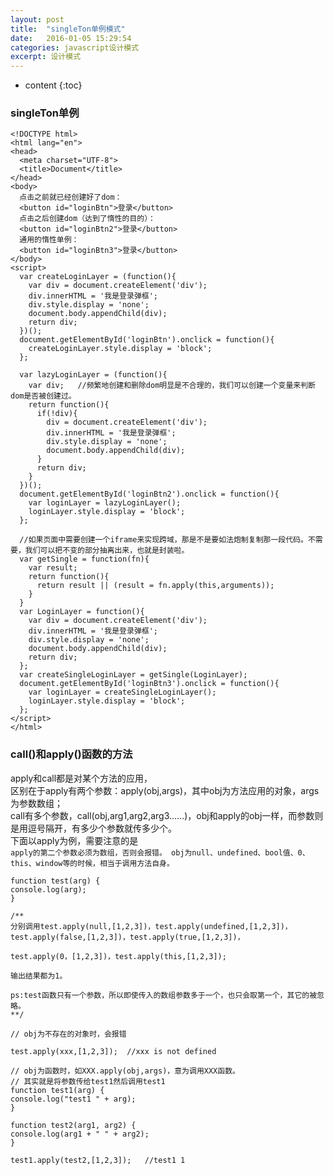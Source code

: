 ```yaml
---
layout: post
title:  "singleTon单例模式"
date:   2016-01-05 15:29:54
categories: javascript设计模式
excerpt: 设计模式
---
```


* content
{:toc}  

### singleTon单例
    <!DOCTYPE html>
    <html lang="en">
    <head>
      <meta charset="UTF-8">
      <title>Document</title>
    </head>
    <body>
      点击之前就已经创建好了dom：
      <button id="loginBtn">登录</button>
      点击之后创建dom（达到了惰性的目的）：
      <button id="loginBtn2">登录</button>
      通用的惰性单例：
      <button id="loginBtn3">登录</button>
    </body>
    <script>
      var createLoginLayer = (function(){
        var div = document.createElement('div');
        div.innerHTML = '我是登录弹框';
        div.style.display = 'none';
        document.body.appendChild(div);
        return div;
      })();
      document.getElementById('loginBtn').onclick = function(){
        createLoginLayer.style.display = 'block';
      };
    
      var lazyLoginLayer = (function(){
        var div;   //频繁地创建和删除dom明显是不合理的，我们可以创建一个变量来判断dom是否被创建过。
        return function(){
          if(!div){
            div = document.createElement('div');
            div.innerHTML = '我是登录弹框';
            div.style.display = 'none';
            document.body.appendChild(div);
          }
          return div;
        }
      })();
      document.getElementById('loginBtn2').onclick = function(){
        var loginLayer = lazyLoginLayer();
        loginLayer.style.display = 'block';
      };
    
      //如果页面中需要创建一个iframe来实现跨域，那是不是要如法炮制复制那一段代码。不需要，我们可以把不变的部分抽离出来，也就是封装啦。  
      var getSingle = function(fn){
        var result;
        return function(){
          return result || (result = fn.apply(this,arguments));
        }
      }
      var LoginLayer = function(){
        var div = document.createElement('div');
        div.innerHTML = '我是登录弹框';
        div.style.display = 'none';
        document.body.appendChild(div);
        return div;
      };
      var createSingleLoginLayer = getSingle(LoginLayer);
      document.getElementById('loginBtn3').onclick = function(){
        var loginLayer = createSingleLoginLayer();
        loginLayer.style.display = 'block';
      };
    </script>
    </html>


### call()和apply()函数的方法 
 
apply和call都是对某个方法的应用，  
区别在于apply有两个参数：apply(obj,args)，其中obj为方法应用的对象，args为参数数组；  
call有多个参数，call(obj,arg1,arg2,arg3......)，obj和apply的obj一样，而参数则是用逗号隔开，有多少个参数就传多少个。  
下面以apply为例，需要注意的是  
`apply的第二个参数必须为数组，否则会报错。
obj为null、undefined、bool值、0、this、window等的时候，相当于调用方法自身。`

    function test(arg) {
    console.log(arg);
    }
 
    /**
    分别调用test.apply(null,[1,2,3])，test.apply(undefined,[1,2,3])，test.apply(false,[1,2,3])，test.apply(true,[1,2,3])，
     
    test.apply(0，[1,2,3])，test.apply(this,[1,2,3]);
 
    输出结果都为1。
     
    ps:test函数只有一个参数，所以即使传入的数组参数多于一个，也只会取第一个，其它的被忽略。
    **/

    // obj为不存在的对象时，会报错
     
    test.apply(xxx,[1,2,3]);  //xxx is not defined
    
    // obj为函数时，如XXX.apply(obj,args)，意为调用XXX函数。
    // 其实就是将参数传给test1然后调用test1
    function test1(arg) {
    console.log("test1 " + arg);
    }
     
    function test2(arg1, arg2) {
    console.log(arg1 + " " + arg2);
    }
     
    test1.apply(test2,[1,2,3]);   //test1 1
